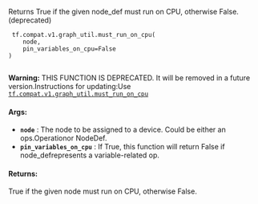 Returns True if the given node_def must run on CPU, otherwise False. (deprecated)

```
 tf.compat.v1.graph_util.must_run_on_cpu(
    node,
    pin_variables_on_cpu=False
)
 
```


**Warning:**  THIS FUNCTION IS DEPRECATED. It will be removed in a future version.Instructions for updating:Use [ `tf.compat.v1.graph_util.must_run_on_cpu` ](https://tensorflow.google.cn/api_docs/python/tf/compat/v1/graph_util/must_run_on_cpu)


#### Args:
- **`node`** : The node to be assigned to a device. Could be either an ops.Operationor NodeDef.
- **`pin_variables_on_cpu`** : If True, this function will return False if node_defrepresents a variable-related op.


#### Returns:
True if the given node must run on CPU, otherwise False.

